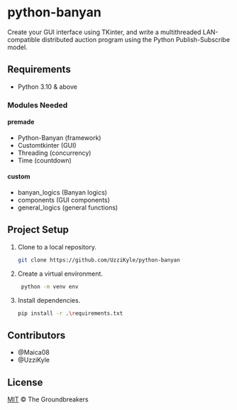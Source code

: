 # python-banyan

Create your GUI interface using TKinter, and write a multithreaded LAN-compatible distributed auction program using the Python Publish-Subscribe model.

## Requirements

- Python 3.10 & above

### Modules Needed

#### premade

- Python-Banyan (framework)
- Customtkinter (GUI)
- Threading (concurrency)
- Time (countdown)

#### custom

- banyan_logics (Banyan logics)
- components (GUI components)
- general_logics (general functions)

## Project Setup

1. Clone to a local repository.

    ```sh
    git clone https://github.com/UzziKyle/python-banyan
    ```

2. Create a virtual environment.

   ```sh
    python -m venv env
   ```

3. Install dependencies.

    ```sh
    pip install -r .\requirements.txt
    ```

## Contributors

- @Maica08
- @UzziKyle

## License

[MIT](./LICENSE) © The Groundbreakers
